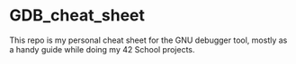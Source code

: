 # GDB_cheat_sheet
This repo is my personal cheat sheet for the GNU debugger tool, mostly as a handy guide while doing my 42 School projects.
